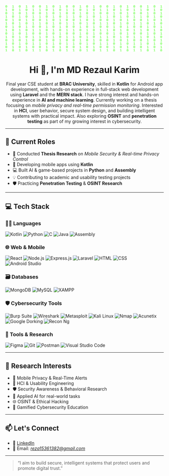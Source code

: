 <img src="https://raw.githubusercontent.com/Hydra1536/Hydra1536/0d5e55d8236778e0524189fb89d54ed32cff49ad/hack01.svg" alt="Matrix SVG" style="max-width: 100%;">

<h1 align="center">Hi 👋, I'm MD Rezaul Karim</h1>

<p align="center">
  Final year CSE student at <strong>BRAC University</strong>, skilled in <strong>Kotlin</strong> for Android app development,  
  with hands-on experience in full-stack web development using <strong>Laravel</strong> and the <strong>MERN stack</strong>.  
  I have strong interest and hands-on experience in <strong>AI and machine learning</strong>. Currently working on a thesis 
  focusing on <em>mobile privacy and real-time permission monitoring</em>. Interested in <strong>HCI</strong>, user behavior, 
  secure system design, and building intelligent systems with practical impact. Also exploring <strong>OSINT</strong> and <strong>
  penetration testing</strong> as part of my growing interest in cybersecurity.
</p>

---

## 💼 Current Roles

- 🧪 Conducted **Thesis Research** on *Mobile Security & Real-time Privacy Control*
- 📱 Developing mobile apps using **Kotlin**
- 💻 Built AI & game-based projects in **Python** and **Assembly**
- 💡 Contributing to academic and usability testing projects
- 🛡️ Practicing **Penetration Testing** & **OSINT Research**

---

## 💻 Tech Stack

### 👨‍💻 Languages
![Kotlin](https://img.shields.io/badge/Kotlin-7F52FF?style=for-the-badge&logo=kotlin&logoColor=white)
![Python](https://img.shields.io/badge/Python-3776AB?style=for-the-badge&logo=python&logoColor=yellow)
![C](https://img.shields.io/badge/C-00599C?style=for-the-badge&logo=c&logoColor=white)
![Java](https://img.shields.io/badge/Java-F7DF1E?style=for-the-badge&logo=java&logoColor=black)
![Assembly](https://img.shields.io/badge/Assembly-3776AB?style=for-the-badge&logo=assembly&logoColor=red)

### 🌐 Web & Mobile
![React](https://img.shields.io/badge/React-20232A?style=for-the-badge&logo=react&logoColor=61DAFB)
![Node.js](https://img.shields.io/badge/Node.js-339933?style=for-the-badge&logo=node.js&logoColor=white)
![Express.js](https://img.shields.io/badge/Express.js-000000?style=for-the-badge&logo=express&logoColor=white)
![Laravel](https://img.shields.io/badge/Laravel-FF2D20?style=for-the-badge&logo=laravel&logoColor=white)
![HTML](https://img.shields.io/badge/HTML-E34F26?style=for-the-badge&logo=html&logoColor=white)
![CSS](https://img.shields.io/badge/CSS-1572B6?style=for-the-badge&logo=css&logoColor=white)
![Android Studio](https://img.shields.io/badge/Android_Studio-3DDC84?style=for-the-badge&logo=android-studio&logoColor=white)

### 🗃️ Databases
![MongoDB](https://img.shields.io/badge/MongoDB-4EA94B?style=for-the-badge&logo=mongodb&logoColor=white)
![MySQL](https://img.shields.io/badge/MySQL-00758F?style=for-the-badge&logo=mysql&logoColor=white)
![XAMPP](https://img.shields.io/badge/XAMPP-FFCA28?style=for-the-badge&logo=XAMPP&logoColor=black)

### 🛡️ Cybersecurity Tools
![Burp Suite](https://img.shields.io/badge/Burp_Suite-FF6600?style=for-the-badge&logo=burpsuite&logoColor=white)
![Wireshark](https://img.shields.io/badge/Wireshark-1679A7?style=for-the-badge&logo=wireshark&logoColor=white)
![Metasploit](https://img.shields.io/badge/Metasploit-3A3A3A?style=for-the-badge&logo=metasploit&logoColor=white)
![Kali Linux](https://img.shields.io/badge/Kali_Linux-557C94?style=for-the-badge&logo=kalilinux&logoColor=white)
![Nmap](https://img.shields.io/badge/Nmap-557C94?style=for-the-badge&logo=nmap&logoColor=white)
![Acunetix](https://img.shields.io/badge/Acunetix-557C94?style=for-the-badge&logo=acunetix&logoColor=white)
![Google Dorking](https://img.shields.io/badge/Google_Dorking-557C94?style=for-the-badge&logo=googledorking&logoColor=white)
![Recon Ng](https://img.shields.io/badge/Recon_Ng-557C94?style=for-the-badge&logo=reconng&logoColor=white)

### 🧪 Tools & Research
![Figma](https://img.shields.io/badge/Figma-F24E1E?style=for-the-badge&logo=figma&logoColor=white)
![Git](https://img.shields.io/badge/Git-F05032?style=for-the-badge&logo=git&logoColor=white)
![Postman](https://img.shields.io/badge/Postman-FF6C37?style=for-the-badge&logo=postman&logoColor=white)
![Visual Studio Code](https://img.shields.io/badge/VS_Code-007ACC?style=for-the-badge&logo=visualstudiocode&logoColor=white)

---

## 🔬 Research Interests

- 🔐 Mobile Privacy & Real-Time Alerts  
- 🧠 HCI & Usability Engineering  
- 🛡️ Security Awareness & Behavioral Research  
- 🤖 Applied AI for real-world tasks
- 🌐 OSINT & Ethical Hacking  
- 🧩 Gamified Cybersecurity Education

---

## 📫 Let's Connect

- 🔗 [LinkedIn](https://www.linkedin.com/in/md-rezaul-karim-2423a621a/)
- 📧 Email: *reza15361382@gmail.com*

---

> “I aim to build secure, intelligent systems that protect users and promote digital trust.”



